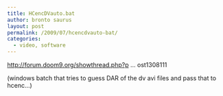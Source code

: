 ```yaml
---
title: HCencDVauto.bat
author: bronto saurus
layout: post
permalink: /2009/07/hcencdvauto-bat/
categories:
  - video, software
---
```

<a href="http://forum.doom9.org/showthread.php?p=1308111#post1308111" target="_blank" >http://forum.doom9.org/showthread.php?p &#8230; ost1308111</a>

(windows batch that tries to guess DAR of the dv avi files and pass that to hcenc&#8230;)
